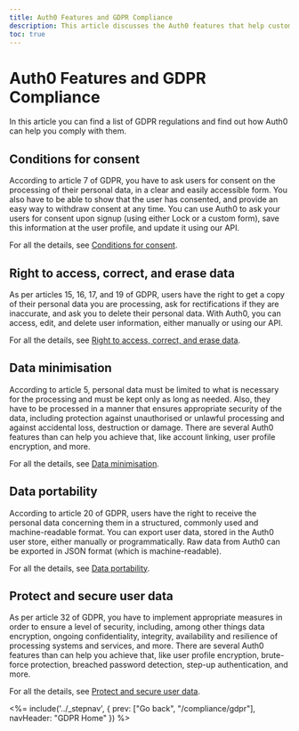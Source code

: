 ```yaml
---
title: Auth0 Features and GDPR Compliance
description: This article discusses the Auth0 features that help customers comply with GDPR requirements
toc: true
---
```

# Auth0 Features and GDPR Compliance

In this article you can find a list of GDPR regulations and find out how Auth0 can help you comply with them.

## Conditions for consent

According to article 7 of GDPR, you have to ask users for consent on the processing of their personal data, in a clear and easily accessible form. You also have to be able to show that the user has consented, and provide an easy way to withdraw consent at any time. You can use Auth0 to ask your users for consent upon signup (using either Lock or a custom form), save this information at the user profile, and update it using our API. 

For all the details, see [Conditions for consent](/compliance/gdpr/features-aiding-compliance/user-consent).

## Right to access, correct, and erase data

As per articles 15, 16, 17, and 19 of GDPR, users have the right to get a copy of their personal data you are processing, ask for rectifications if they are inaccurate, and ask you to delete their personal data. With Auth0, you can access, edit, and delete user information, either manually or using our API. 

For all the details, see [Right to access, correct, and erase data](/compliance/gdpr/features-aiding-compliance/right-to-access-data).

## Data minimisation

According to article 5, personal data must be limited to what is necessary for the processing and must be kept only as long as needed. Also, they have to be processed in a manner that ensures appropriate security of the data, including protection against unauthorised or unlawful processing and against accidental loss, destruction or damage. There are several Auth0 features than can help you achieve that, like account linking, user profile encryption, and more. 

For all the details, see [Data minimisation](/compliance/gdpr/features-aiding-compliance/data-minimisation).

## Data portability

According to article 20 of GDPR, users have the right to receive the personal data concerning them in a structured, commonly used and machine-readable format. You can export user data, stored in the Auth0 user store, either manually or programmatically. Raw data from Auth0 can be exported in JSON format (which is machine-readable). 

For all the details, see [Data portability](/compliance/gdpr/features-aiding-compliance/data-portability).

## Protect and secure user data

As per article 32 of GDPR, you have to implement appropriate measures in order to ensure a level of security, including, among other things data encryption, ongoing confidentiality, integrity, availability and resilience of processing systems and services, and more. There are several Auth0 features than can help you achieve that, like user profile encryption, brute-force protection, breached password detection, step-up authentication, and more. 

For all the details, see [Protect and secure user data](/compliance/gdpr/features-aiding-compliance/protect-user-data).

<%= include('../_stepnav', {
 prev: ["Go back", "/compliance/gdpr"],
 navHeader: "GDPR Home"
}) %>
